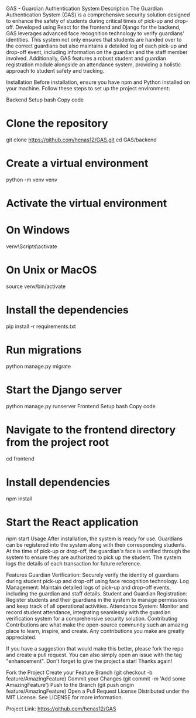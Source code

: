 GAS - Guardian Authentication System
Description
The Guardian Authentication System (GAS) is a comprehensive security solution designed to enhance the safety of students during critical times of pick-up and drop-off. Developed using React for the frontend and Django for the backend, GAS leverages advanced face recognition technology to verify guardians' identities. This system not only ensures that students are handed over to the correct guardians but also maintains a detailed log of each pick-up and drop-off event, including information on the guardian and the staff member involved. Additionally, GAS features a robust student and guardian registration module alongside an attendance system, providing a holistic approach to student safety and tracking.

Installation
Before installation, ensure you have npm and Python installed on your machine. Follow these steps to set up the project environment:

Backend Setup
bash
Copy code
# Clone the repository
git clone https://github.com/henas12/GAS.git
cd GAS/backend

# Create a virtual environment
python -m venv venv
# Activate the virtual environment
# On Windows
venv\Scripts\activate
# On Unix or MacOS
source venv/bin/activate

# Install the dependencies
pip install -r requirements.txt

# Run migrations
python manage.py migrate

# Start the Django server
python manage.py runserver
Frontend Setup
bash
Copy code
# Navigate to the frontend directory from the project root
cd frontend

# Install dependencies
npm install

# Start the React application
npm start
Usage
After installation, the system is ready for use. Guardians can be registered into the system along with their corresponding students. At the time of pick-up or drop-off, the guardian's face is verified through the system to ensure they are authorized to pick up the student. The system logs the details of each transaction for future reference.

Features
Guardian Verification: Securely verify the identity of guardians during student pick-up and drop-off using face recognition technology.
Log Management: Maintain detailed logs of pick-up and drop-off events, including the guardian and staff details.
Student and Guardian Registration: Register students and their guardians in the system to manage permissions and keep track of all operational activities.
Attendance System: Monitor and record student attendance, integrating seamlessly with the guardian verification system for a comprehensive security solution.
Contributing
Contributions are what make the open-source community such an amazing place to learn, inspire, and create. Any contributions you make are greatly appreciated.

If you have a suggestion that would make this better, please fork the repo and create a pull request. You can also simply open an issue with the tag "enhancement". Don't forget to give the project a star! Thanks again!

Fork the Project
Create your Feature Branch (git checkout -b feature/AmazingFeature)
Commit your Changes (git commit -m 'Add some AmazingFeature')
Push to the Branch (git push origin feature/AmazingFeature)
Open a Pull Request
License
Distributed under the MIT License. See LICENSE for more information.



Project Link: https://github.com/henas12/GAS

